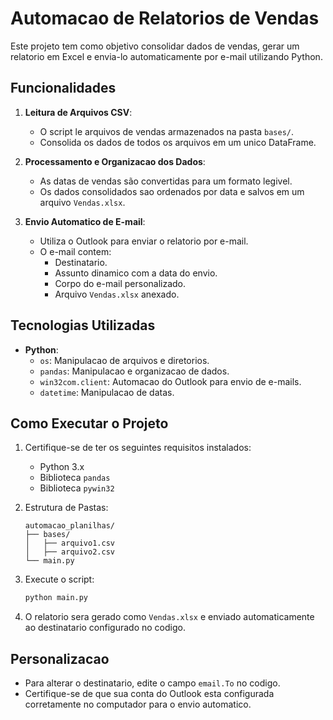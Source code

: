 # Automacao de Relatorios de Vendas

Este projeto tem como objetivo consolidar dados de vendas, gerar um relatorio em Excel e envia-lo automaticamente por e-mail utilizando Python.

## Funcionalidades
1. **Leitura de Arquivos CSV**: 
   - O script le arquivos de vendas armazenados na pasta `bases/`.
   - Consolida os dados de todos os arquivos em um unico DataFrame.

2. **Processamento e Organizacao dos Dados**:
   - As datas de vendas são convertidas para um formato legivel.
   - Os dados consolidados sao ordenados por data e salvos em um arquivo `Vendas.xlsx`.

3. **Envio Automatico de E-mail**:
   - Utiliza o Outlook para enviar o relatorio por e-mail.
   - O e-mail contem:
     - Destinatario.
     - Assunto dinamico com a data do envio.
     - Corpo do e-mail personalizado.
     - Arquivo `Vendas.xlsx` anexado.

## Tecnologias Utilizadas
- **Python**:
  - `os`: Manipulacao de arquivos e diretorios.
  - `pandas`: Manipulacao e organizacao de dados.
  - `win32com.client`: Automacao do Outlook para envio de e-mails.
  - `datetime`: Manipulacao de datas.

## Como Executar o Projeto
1. Certifique-se de ter os seguintes requisitos instalados:
   - Python 3.x
   - Biblioteca `pandas`
   - Biblioteca `pywin32`

2. Estrutura de Pastas:
   ```
   automacao_planilhas/
   ├── bases/
   │   ├── arquivo1.csv
   │   ├── arquivo2.csv
   └── main.py
   ```

3. Execute o script:
   ```bash
   python main.py
   ```

4. O relatorio sera gerado como `Vendas.xlsx` e enviado automaticamente ao destinatario configurado no codigo.

## Personalizacao
- Para alterar o destinatario, edite o campo `email.To` no codigo.
- Certifique-se de que sua conta do Outlook esta configurada corretamente no computador para o envio automatico.
